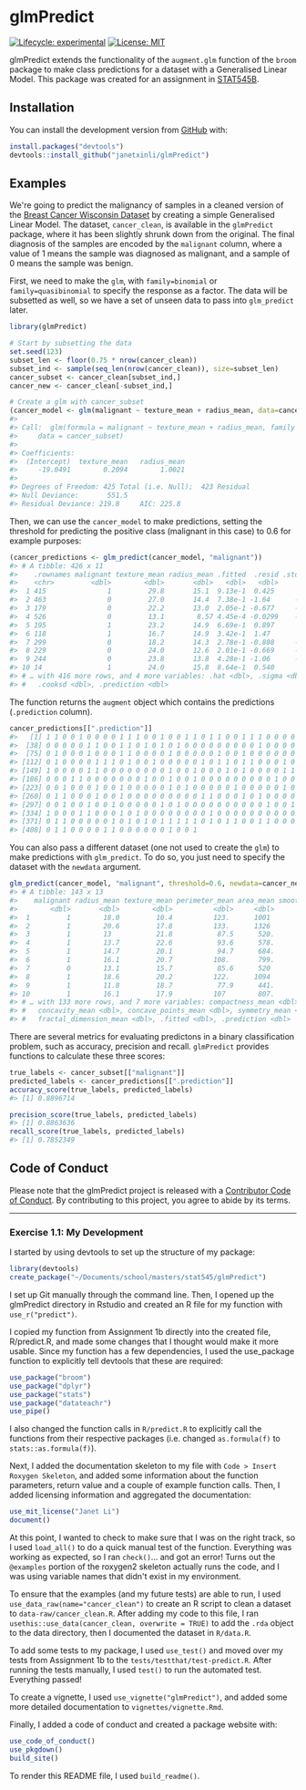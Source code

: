 
# glmPredict

<!-- badges: start -->
[![Lifecycle: experimental](https://img.shields.io/badge/lifecycle-experimental-orange.svg)](https://www.tidyverse.org/lifecycle/#experimental) [![License: MIT](https://img.shields.io/badge/License-MIT-yellow.svg)](https://opensource.org/licenses/MIT) <!-- badges: end -->

glmPredict extends the functionality of the `augment.glm` function of the `broom` package to make class predictions for a dataset with a Generalised Linear Model. This package was created for an assignment in [STAT545B](https://stat545.stat.ubc.ca/).

## Installation

You can install the development version from [GitHub](https://github.com/janetxinli/glmPredict) with:

``` r
install.packages("devtools")
devtools::install_github("janetxinli/glmPredict")
```

## Examples

We're going to predict the malignancy of samples in a cleaned version of the [Breast Cancer Wisconsin Dataset](https://archive.ics.uci.edu/ml/datasets/Breast+Cancer+Wisconsin+(Diagnostic)) by creating a simple Generalised Linear Model. The dataset, `cancer_clean`, is available in the `glmPredict` package, where it has been slightly shrunk down from the original. The final diagnosis of the samples are encoded by the `malignant` column, where a value of 1 means the sample was diagnosed as malignant, and a sample of 0 means the sample was benign.

First, we need to make the `glm`, with `family=binomial` or `family=quasibinomial` to specify the response as a factor. The data will be subsetted as well, so we have a set of unseen data to pass into `glm_predict` later.

``` r
library(glmPredict)

# Start by subsetting the data
set.seed(123)
subset_len <- floor(0.75 * nrow(cancer_clean))
subset_ind <- sample(seq_len(nrow(cancer_clean)), size=subset_len)
cancer_subset <- cancer_clean[subset_ind,]
cancer_new <- cancer_clean[-subset_ind,]

# Create a glm with cancer_subset
(cancer_model <- glm(malignant ~ texture_mean + radius_mean, data=cancer_subset, family="binomial"))
#> 
#> Call:  glm(formula = malignant ~ texture_mean + radius_mean, family = "binomial", 
#>     data = cancer_subset)
#> 
#> Coefficients:
#>  (Intercept)  texture_mean   radius_mean  
#>     -19.0491        0.2094        1.0021  
#> 
#> Degrees of Freedom: 425 Total (i.e. Null);  423 Residual
#> Null Deviance:       551.5 
#> Residual Deviance: 219.8     AIC: 225.8
```

Then, we can use the `cancer_model` to make predictions, setting the threshold for predicting the positive class (malignant in this case) to 0.6 for example purposes:

``` r
(cancer_predictions <- glm_predict(cancer_model, "malignant"))
#> # A tibble: 426 x 11
#>    .rownames malignant texture_mean radius_mean .fitted  .resid .std.resid
#>    <chr>         <dbl>        <dbl>       <dbl>   <dbl>   <dbl>      <dbl>
#>  1 415               1         29.8       15.1  9.13e-1  0.425      0.429 
#>  2 463               0         27.0       14.4  7.38e-1 -1.64      -1.66  
#>  3 179               0         22.2       13.0  2.05e-1 -0.677     -0.680 
#>  4 526               0         13.1        8.57 4.45e-4 -0.0299    -0.0299
#>  5 195               1         23.2       14.9  6.69e-1  0.897      0.902 
#>  6 118               1         16.7       14.9  3.42e-1  1.47       1.47  
#>  7 299               0         18.2       14.3  2.78e-1 -0.808     -0.811 
#>  8 229               0         24.0       12.6  2.01e-1 -0.669     -0.674 
#>  9 244               0         23.8       13.8  4.28e-1 -1.06      -1.06  
#> 10 14                1         24.0       15.8  8.64e-1  0.540      0.543 
#> # … with 416 more rows, and 4 more variables: .hat <dbl>, .sigma <dbl>,
#> #   .cooksd <dbl>, .prediction <dbl>
```

The function returns the `augment` object which contains the predictions (`.prediction` column).

``` r
cancer_predictions[[".prediction"]]
#>   [1] 1 1 0 0 1 0 0 0 0 1 1 1 0 0 1 0 0 1 1 0 1 1 0 0 1 1 1 0 0 0 0 0 0 0 1 0 1
#>  [38] 0 0 0 0 0 1 1 0 0 1 1 0 1 0 1 0 1 0 0 0 0 0 0 0 0 0 1 0 0 0 0 1 1 0 0 1 0
#>  [75] 0 1 0 0 0 1 0 0 0 1 1 0 0 0 0 1 0 0 0 0 0 1 0 0 1 0 0 0 0 0 0 0 0 1 0 0 0
#> [112] 0 1 0 0 0 0 1 1 1 0 1 0 0 1 0 0 0 0 0 1 0 1 1 0 1 1 0 0 0 1 0 0 0 1 0 0 0
#> [149] 1 0 0 0 0 1 1 0 0 0 0 0 0 0 0 1 0 0 1 0 0 0 1 0 1 0 0 0 0 1 1 0 0 1 0 0 1
#> [186] 0 0 0 1 1 0 0 0 0 0 0 0 1 0 0 1 0 0 1 0 0 0 0 0 0 0 0 0 1 0 0 0 1 1 1 0 1
#> [223] 0 0 1 0 0 0 1 0 0 1 0 0 0 0 0 1 0 1 0 0 0 0 0 1 0 0 0 0 0 1 0 0 0 0 0 1 1
#> [260] 0 1 1 0 0 0 1 0 0 1 0 0 0 0 0 0 0 0 0 1 1 0 0 0 1 0 1 0 0 0 0 1 0 1 0 1 1
#> [297] 0 0 1 0 0 1 0 0 1 0 0 0 0 0 1 0 1 0 0 0 0 0 0 0 0 0 0 1 0 0 1 1 1 1 0 0 0
#> [334] 1 0 0 0 1 1 0 0 0 1 0 1 0 0 0 0 0 0 0 0 1 0 0 0 0 0 0 0 0 0 0 0 1 1 0 0 0
#> [371] 0 1 1 0 0 0 0 0 1 0 1 0 1 0 1 1 1 1 1 0 1 0 1 1 0 0 1 1 0 0 0 0 0 1 1 0 1
#> [408] 0 1 1 0 0 0 0 1 1 0 0 0 0 0 0 1 0 0 1
```

You can also pass a different dataset (one not used to create the `glm`) to make predictions with `glm_predict`. To do so, you just need to specify the dataset with the `newdata` argument.

``` r
glm_predict(cancer_model, "malignant", threshold=0.6, newdata=cancer_new)
#> # A tibble: 143 x 13
#>    malignant radius_mean texture_mean perimeter_mean area_mean smoothness_mean
#>        <dbl>       <dbl>        <dbl>          <dbl>     <dbl>           <dbl>
#>  1         1        18.0         10.4          123.      1001           0.118 
#>  2         1        20.6         17.8          133.      1326           0.0847
#>  3         1        13           21.8           87.5      520.          0.127 
#>  4         1        13.7         22.6           93.6      578.          0.113 
#>  5         1        14.7         20.1           94.7      684.          0.0987
#>  6         1        16.1         20.7          108.       799.          0.117 
#>  7         0        13.1         15.7           85.6      520           0.108 
#>  8         1        18.6         20.2          122.      1094           0.0944
#>  9         1        11.8         18.7           77.9      441.          0.111 
#> 10         1        16.1         17.9          107        807.          0.104 
#> # … with 133 more rows, and 7 more variables: compactness_mean <dbl>,
#> #   concavity_mean <dbl>, concave_points_mean <dbl>, symmetry_mean <dbl>,
#> #   fractal_dimension_mean <dbl>, .fitted <dbl>, .prediction <dbl>
```

There are several metrics for evaluating predictons in a binary classification problem, such as accuracy, precision and recall. `glmPredict` provides functions to calculate these three scores:

``` r
true_labels <- cancer_subset[["malignant"]]
predicted_labels <- cancer_predictions[[".prediction"]]
accuracy_score(true_labels, predicted_labels)
#> [1] 0.8896714
```

``` r
precision_score(true_labels, predicted_labels)
#> [1] 0.8863636
recall_score(true_labels, predicted_labels)
#> [1] 0.7852349
```

## Code of Conduct

Please note that the glmPredict project is released with a [Contributor Code of Conduct](https://contributor-covenant.org/version/2/0/CODE_OF_CONDUCT.html). By contributing to this project, you agree to abide by its terms.

------------------------------------------------------------------------

### Exercise 1.1: My Development

I started by using devtools to set up the structure of my package:

``` r
library(devtools)
create_package("~/Documents/school/masters/stat545/glmPredict")
```

I set up Git manually through the command line. Then, I opened up the glmPredict directory in Rstudio and created an R file for my function with `use_r("predict")`.

I copied my function from Assignment 1b directly into the created file, R/predict.R, and made some changes that I thought would make it more usable. Since my function has a few dependencies, I used the use\_package function to explicitly tell devtools that these are required:

``` r
use_package("broom")
use_package("dplyr")
use_package("stats")
use_package("datateachr")
use_pipe()
```

I also changed the function calls in `R/predict.R` to explicitly call the functions from their respective packages (i.e. changed `as.formula(f)` to `stats::as.formula(f)`).

Next, I added the documentation skeleton to my file with `Code > Insert Roxygen Skeleton`, and added some information about the function parameters, return value and a couple of example function calls. Then, I added licensing information and aggregated the documentation:

``` r
use_mit_license("Janet Li")
document()
```

At this point, I wanted to check to make sure that I was on the right track, so I used `load_all()` to do a quick manual test of the function. Everything was working as expected, so I ran `check()`... and got an error! Turns out the `@examples` portion of the roxygen2 skeleton actually runs the code, and I was using variable names that didn't exist in my environment.

To ensure that the examples (and my future tests) are able to run, I used `use_data_raw(name="cancer_clean")` to create an R script to clean a dataset to `data-raw/cancer_clean.R`. After adding my code to this file, I ran `usethis::use_data(cancer_clean, overwrite = TRUE)` to add the `.rda` object to the data directory, then I documented the dataset in `R/data.R`.

To add some tests to my package, I used `use_test()` and moved over my tests from Assignment 1b to the `tests/testthat/test-predict.R`. After running the tests manually, I used `test()` to run the automated test. Everything passed!

To create a vignette, I used `use_vignette("glmPredict")`, and added some more detailed documentation to `vignettes/vignette.Rmd`.

Finally, I added a code of conduct and created a package website with:

``` r
use_code_of_conduct()
use_pkgdown()
build_site()
```

To render this README file, I used `build_readme()`.

